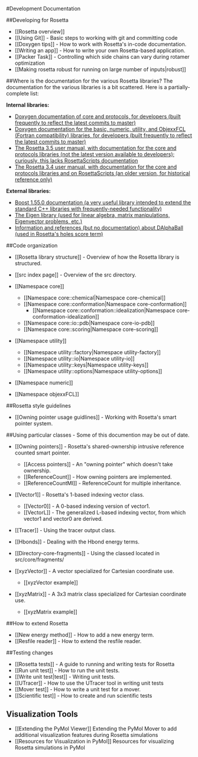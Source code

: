 #Development Documentation

##Developing for Rosetta

- [[Rosetta overview]]
- [[Using Git]] - Basic steps to working with git and committing code 
- [[Doxygen tips]] - How to work with Rosetta's in-code documentation.
- [[Writing an app]] - How to write your own Rosetta-based application.
- [[Packer Task]] - Controlling which side chains can vary during rotamer optimization 
- [[Making rosetta robust for running on large number of inputs|robust]]

##Where is the documentation for the various Rosetta libraries?
The documentation for the various libraries is a bit scattered.  Here is a partially-complete list:

**Internal libraries:**
- [Doxygen documentation of core and protocols, for developers (built frequently to reflect the latest commits to master)](http://graylab.jhu.edu/Rosetta.Developer.Documentation/core+protocols/)
- [Doxygen documentation for the basic, numeric, utility, and ObjexxFCL (Fortran compatibility) libraries, for developers (built frequently to reflect the latest commits to master)](http://graylab.jhu.edu/Rosetta.Developer.Documentation/all_else/)
- [The Rosetta 3.5 user manual, with documentation for the core and protocols libraries (not the latest version available to developers); curiously, this lacks RosettaScripts documentation](https://www.rosettacommons.org/manuals/archive/rosetta3.5_user_guide/)
- [The Rosetta 3.4 user manual, with documentation for the core and protocols libraries and on RosettaScripts (an older version, for historical reference only)](https://www.rosettacommons.org/manuals/archive/rosetta3.4_user_guide/)

**External libraries:**

- [Boost 1.55.0 documentation (a very useful library intended to extend the standard C++ libraries with frequently-needed functionality)](http://www.boost.org/doc/libs/1_55_0/)
- [The Eigen library (used for linear algebra, matrix manipulations, Eigenvector problems, etc.)](http://eigen.tuxfamily.org/dox/)
- [Information and references (but no documentation) about DAlphaBall (used in Rosetta's holes score term)](https://simtk.org/project/xml/downloads.xml?group_id=212)


##Code organization
- [[Rosetta library structure]] - Overview of how the Rosetta library is structured.
- [[src index page]] - Overview of the src directory.

- [[Namespace core]]
    * [[Namespace core::chemical|Namespace core-chemical]]
    * [[Namespace core::conformation|Namespace core-conformation]]
        * [[Namespace core::conformation::idealization|Namespace core-conformation-idealization]]
    * [[Namespace core::io::pdb|Namespace core-io-pdb]]
    * [[Namespace core::scoring|Namespace core-scoring]]
- [[Namespace utility]]
    * [[Namespace utility::factory|Namespace utility-factory]]
    * [[Namespace utility::io|Namespace utility-io]]
    * [[Namespace utility::keys|Namespace utility-keys]]
    * [[Namespace utility::options|Namespace utility-options]]
- [[Namespace numeric]]
- [[Namespace objexxFCL]]

##Rosetta style guidelines

- [[Owning pointer usage guidlines]] - Working with Rosetta's smart pointer system.

##Using particular classes - Some of this documention may be out of date.

- [[Owning pointers]] - Rosetta's shared-ownership intrusive reference counted smart pointer.
    * [[Access pointers]] - An "owning pointer" which doesn't take ownership.
    * [[ReferenceCount]] - How owning pointers are implemented.
    * [[ReferenceCountMI]] - ReferenceCount for multiple inheritance.
- [[Vector1]] - Rosetta's 1-based indexing vector class.
    * [[Vector0]] - A 0-based indexing version of vector1.
    * [[VectorL]] - The generalized L-based indexing vector, from which vector1 and vector0 are derived.
- [[Tracer]] - Using the tracer output class.

- [[Hbonds]] - Dealing with the Hbond energy terms.
- [[Directory-core-fragments]] - Using the classed located in src/core/fragments/

- [[xyzVector]] - A vector specialized for Cartesian coordinate use.
    * [[xyzVector example]]
- [[xyzMatrix]] - A 3x3 matrix class specialized for Cartesian coordinate use.
    * [[xyzMatrix example]]

##How to extend Rosetta

- [[New energy method]] - How to add a new energy term.
- [[Resfile reader]] - How to extend the resfile reader.

##Testing changes

- [[Rosetta tests]] - A guide to running and writing tests for Rosetta
- [[Run unit test]] - How to run the unit tests.
- [[Write unit test|test]] - Writing unit tests.
- [[UTracer]] - How to use the UTracer tool in writing unit tests
- [[Mover test]] - How to write a unit test for a mover.  
- [[Scientific test]] - How to create and run scientific tests

## Visualization Tools
- [[Extending the PyMol Viewer]] Extending the PyMol Mover to add additional visualization features during Rosetta simulations
- [[Resources for Visualization in PyMol]] Resources for visualizing Rosetta simulations in PyMol